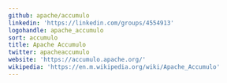 ```yaml
---
github: apache/accumulo
linkedin: 'https://linkedin.com/groups/4554913'
logohandle: apache_accumulo
sort: accumulo
title: Apache Accumulo
twitter: apacheaccumulo
website: 'https://accumulo.apache.org/'
wikipedia: 'https://en.m.wikipedia.org/wiki/Apache_Accumulo'
---
```

